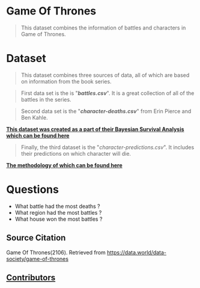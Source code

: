 # Game Of Thrones

> This dataset combines the  information of battles and characters in Game of Thrones.


# Dataset 

> This dataset combines three sources of data, all of which are based on information from the book series.

> First data set is the is "**_battles.csv_**". It is a great collection of all of the battles in the series.

> Second data set is the "**_character-deaths.csv_**" from Erin Pierce and Ben Kahle. 
  
  [**This dataset was created as a part of their Bayesian Survival Analysis which can be found here**](http://allendowney.blogspot.com/2015/03/bayesian-survival-analysis-for-game-of.html)

> Finally, the third dataset is the "*_character-predictions.csv_*". It includes their predictions on which character will die. 

[**The methodology of which can be found here**](https://got.show/machine-learning-algorithm-predicts-death-game-of-thrones)

# Questions 

* What battle had the most deaths ?
* What region had the most battles ?
* What house won the most battles ?

## Source Citation 

Game Of Thrones(2106). Retrieved from https://data.world/data-society/game-of-thrones

## [**Contributors**](https://data.world/data-society/game-of-thrones/contributors)
